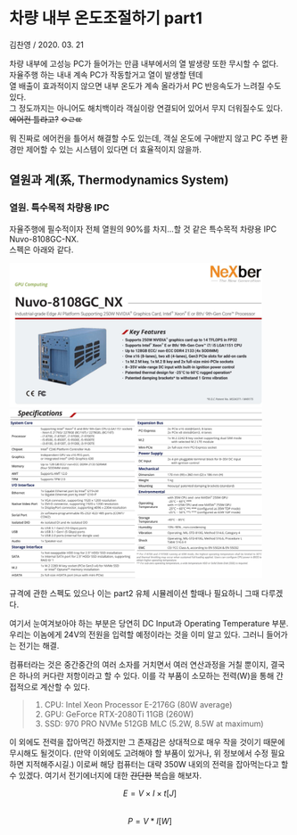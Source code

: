 # 차량 내부 온도조절하기 part1
김찬영 / 2020. 03. 21

차량 내부에 고성능 PC가 들어가는 만큼 내부에서의 열 발생량 또한 무시할 수 없다.   
자율주행 하는 내내 계속 PC가 작동할거고 열이 발생할 텐데   
열 배출이 효과적이지 않으면 내부 온도가 계속 올라가서 PC 반응속도가 느려질 수도 있다.   
그 정도까지는 아니어도 해치백이라 객실이랑 연결되어 있어서 무지 더워질수도 있다. ~~에어컨 틀라고?~~ ~~ㅇㄹㄸ~~

뭐 진짜로 에어컨을 틀어서 해결할 수도 있는데, 객실 온도에 구애받지 않고 PC 주변 환경만 제어할 수 있는 시스템이 있다면 더 효율적이지 않을까. 

## 열원과 계(系, Thermodynamics System)

### 열원. 특수목적 차량용 IPC

자율주행에 필수적이자 전체 열원의 90%를 차지...할 것 같은 특수목적 차량용 IPC Nuvo-8108GC-NX.   
스펙은 아래와 같다.

<img src="./media/ipcSpec1.jpg" width="90%" height="90%" title="ipcSpec1.jpg" ></img>   
<img src="./media/ipcSpec2.jpg" width="90%" height="90%" title="ipcSpec1.jpg" ></img>

규격에 관한 스펙도 있으나 이는 part2 유체 시뮬레이션 할때나 필요하니 그때 다루겠다.

여기서 눈여겨보아야 하는 부분은 당연히 DC Input과 Operating Temperature 부분.   
우리는 이놈에게 24V의 전원을 입력할 예정이라는 것을 이미 알고 있다. 그러니 들어가는 전기는 해결.   

컴퓨터라는 것은 중간중간의 여러 소자를 거치면서 여러 연산과정을 거칠 뿐이지,
결국은 하나의 커다란 저항이라고 할 수 있다.
이를 각 부품이 소모하는 전력(W)을 통해 간접적으로 계산할 수 있다.

> 1. CPU: Intel Xeon Processor E-2176G (80W average)
> 2. GPU: GeForce RTX-2080Ti 11GB (260W)
> 3. SSD: 970 PRO NVMe 512GB MLC (5.2W, 8.5W at maximum)

이 외에도 전력을 잡아먹긴 하겠지만 그 존재감은 상대적으로 매우 작을 것이기 때문에 무시해도 될것이다.
(만약 이외에도 고려해야 할 부품이 있거나, 위 정보에서 수정 필요하면 지적해주시길.)
이로써 해당 컴퓨터는 대략 350W 내외의 전력을 잡아먹는다고 할 수 있겠다.
여기서 전기에너지에 대한 ~~간단한~~ 복습을 해보자.


$$ E = {V \times I \times t [J]}$$   
$$ P = V*I [W]$$
